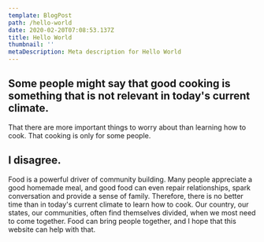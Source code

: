 ```yaml
---
template: BlogPost
path: /hello-world
date: 2020-02-20T07:08:53.137Z
title: Hello World
thumbnail: ''
metaDescription: Meta description for Hello World
---
```


## Some people might say that good cooking is something that is not relevant in today's current climate.
That there are more important things to worry about than learning how to cook.
That cooking is only for some people.
## I disagree.
Food is a powerful driver of community building. Many people appreciate a good homemade meal,
and good food can even repair relationships, spark conversation and provide a sense of family.
Therefore, there is no better time than in today's current climate to learn how to cook.
Our country, our states, our communities, often find themselves divided, when we most need to come together.
Food can bring people together, and I hope that this website can help with that.
